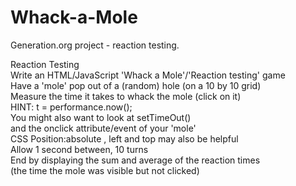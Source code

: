 # Whack-a-Mole
Generation.org project - reaction testing. 

Reaction Testing\
Write an HTML/JavaScript 'Whack a Mole'/'Reaction testing'  game\
Have a 'mole' pop out of a (random) hole (on a 10 by 10 grid)\
Measure the time it takes to whack the mole (click on it)\
HINT: t = performance.now();\
You might also want to look at setTimeOut()\
and the onclick attribute/event of your 'mole'\
CSS Position:absolute , left and top  may also be helpful\
Allow 1 second between, 10 turns\
End by displaying the sum and average of the reaction times\
(the time the mole was visible but not clicked)



